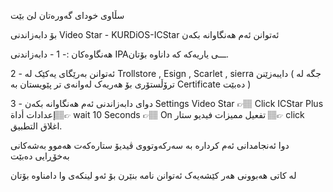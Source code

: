 سڵاوی خودای گەورەتان لێ بێت

بۆ دابەزاندنی Video Star - KURDiOS-ICStar ئەتوانن ئەم هەنگاوانە بکەن


هەنگاوەکان :- 
1 - دابەزاندنی IPAـــی یاریەکە کە داناوە بۆتان.

2 - ئەتوانن بەرێگای یەکێک لە Trollstore , Esign , Scarlet , sierra 
 دایبەزێنن ( جگە لە ترۆڵستۆری بۆ هەریەک لەوانەی تر پێویستان بە Certificate دەبێت )

3 - دوای دابەزاندنی ئەم
هەنگاوانە بکەن
Settings Video Star 👉🏽 Click ICStar Plus إعدادات أداة👉🏽 wait 10 Seconds 👉🏽 On  تفعیل ممیزات فیدیو ستار 👉🏽 click اغلاق التطبیق.

دوا ئەنجامدانی ئەم کردارە بە سەرکەوتووی ڤیدیۆ ستارەکەت هەموو بەشەکانی بەخۆڕایی دەبێت

لە کاتی هەبوونی هەر کێشەیەک ئەتوانن نامە بنێرن بۆ ئەو لینکەی وا دامناوە بۆتان
